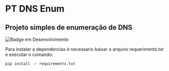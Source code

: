 # PT DNS Enum

## Projeto simples de enumeração de DNS

![Badge em Desenvolvimento](http://img.shields.io/static/v1?label=STATUS&message=EM%20DESENVOLVIMENTO&color=GREEN&style=for-the-badge)

Para instalar a dependencias é necessario baixar o arquivo requeriments.txt e executar o comando:

```bash
pip install -r requirements.txt
```
